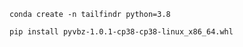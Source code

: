 
```
conda create -n tailfindr python=3.8
```



```
pip install pyvbz-1.0.1-cp38-cp38-linux_x86_64.whl
```
